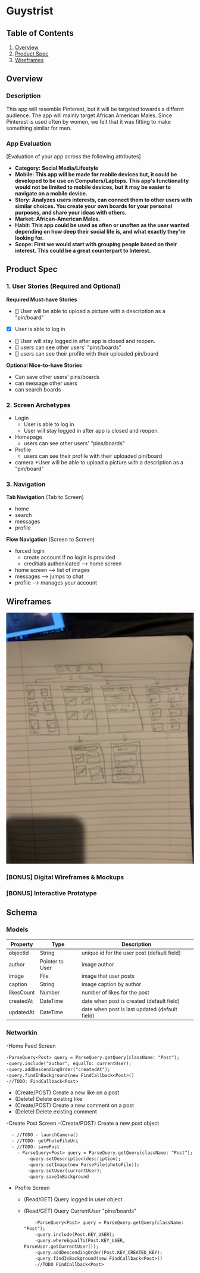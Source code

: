 # Guystrist

## Table of Contents
1. [Overview](#Overview)
1. [Product Spec](#Product-Spec)
1. [Wireframes](#Wireframes)


## Overview
### Description
This app will resemble Pinterest, but it will be targeted towards a differnt audience. The app will mainly target African American Males. Since Pinterest is used often by women, we felt that it was fitting to make something similar for men. 

### App Evaluation
[Evaluation of your app across the following attributes]
- **Category: Social Media/Lifestyle**
- **Mobile: This app will be made for mobile devices but, it could be developed to be use on Computers/Laptops. This app's functionality would not be limited to mobile devices, but it may be easier to navigate on a mobile device.**
- **Story: Analyzes users interests, can connect them to other users with similar choices. You create your own boards for your personal purposes, and share your ideas with others.**
- **Market: African-American Males.**
- **Habit: This app could be used as often or unoften as the user wanted depending on how deep their social life is, and what exactly they're looking for.**
- **Scope: First we would start with grouping people based on their interest. This could be a great counterpart to Interest.**

## Product Spec

### 1. User Stories (Required and Optional)

**Required Must-have Stories**

- [] User will be able to upload a picture with a description as a "pin/board"
- [x] User is able to log in 
- [] User will stay logged in after app is closed and reopen.
- [] users can see other users' "pins/boards"
- [] users can see their profile with their uploaded pin/board

**Optional Nice-to-have Stories**

* Can save other users' pins/boards
* can message other users
* can search boards


### 2. Screen Archetypes

* Login 
   * User is able to log in 
   * User will stay logged in after app is closed and reopen.
* Homepage 
   * users can see other users' "pins/boards"
* Profile
   * users can see their profile with their uploaded pin/board
* camera
    *User will be able to upload a picture with a description as a "pin/board"
### 3. Navigation

**Tab Navigation** (Tab to Screen)

* home
* search
* messages
* profile

**Flow Navigation** (Screen to Screen)

* forced login
   * create account if no login is provided
   * creditials authenicated --> home screen
* home screen --> list of images
* messages --> jumps to chat
* profile --> manages your account

## Wireframes
<img src="https://github.com/CSC-4001-Pinterest/PinterestApp/blob/main/IMG_2878.jpg" width=600>

### [BONUS] Digital Wireframes & Mockups

### [BONUS] Interactive Prototype

## Schema 

### Models
Property |	Type | Description
| --- | --- | --- |
objectId |String	|unique id for the user post (default field)
author	| Pointer to User	| image author
image |	File	| image that user posts
caption |	String |	image caption by author
likesCount |	Number |	number of likes for the post
createdAt |	DateTime |	date when post is created (default field)
updatedAt	| DateTime	| date when post is last updated (default field)
### Networkin
-Home Feed Screen
  
    -ParseQuery<Post> query = ParseQuery.getQuery(className: "Post");
    -query.include("author", equalTo: currentUser);
    -query.addDescendingOrder("createdAt");
    -query.findInBackground(new FindCallback<Post>()
    -//TODO: FindCallback<Post>
    
  - (Create/POST) Create a new like on a post
  - (Delete) Delete existing like
  - (Create/POST) Create a new comment on a post
  - (Delete) Delete existing comment


-Create Post Screen 
  -(Create/POST) Create a new post object
  
      - //TODO - launchCamera()
      - //TODO- getPhotoFileUri
      - //TODO- savePost
        - ParseQuery<Post> query = ParseQuery.getQuery(className: "Post");
            -query.setDescription(description);
            -query.setImage(new ParseFile(photoFile));
            -query.setUser(currentUser);
            -query.saveInBackground


- Profile Screen
  - (Read/GET) Query logged in user object
  - (Read/GET) Query CurrentUser "pins/boards"
    
    
  
            -ParseQuery<Post> query = ParseQuery.getQuery(className: "Post");
            -query.include(Post.KEY_USER);
            -query.whereEqualTo(Post.KEY_USER, ParseUser.getCurrentUser());
            -query.addDescendingOrder(Post.KEY_CREATED_KEY);
            -query.findInBackground(new FindCallback<Post>()
            -//TODO FindCallback<Post>


